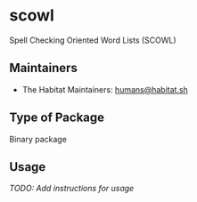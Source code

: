 # scowl

Spell Checking Oriented Word Lists (SCOWL)

## Maintainers

* The Habitat Maintainers: <humans@habitat.sh>

## Type of Package

Binary package

## Usage

*TODO: Add instructions for usage*
